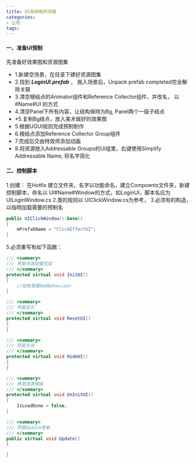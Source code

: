 ```yaml
---
title: UI系统制作流程
categories:
- 公司
tags: 
---
```


#### 一、准备UI预制
先准备好效果图和资源图集
* 1.新建空场景，在目录下建好资源图集
* 2.找到 ***LoginUI.prefab*** ， 施入场景后，Unpack prefab completed完全解除关联
* 3.清空根结点的Animator组件和Reference Collector组件，并改名， 以 #Name#UI 的方式
* 4.清空Panel下所有内容，让结构保持为Bg, Panel两个一级子结点
*  *5.复制Bg结点，放入美术做好的效果图
* 5.根据UGUI规则完成预制制作
* 6.根结点添加Reference Collector Group组件
* 7.完成后交由特效师添加动画
* 8.将资源放入Addressable Groups的UI组里，右键使用Simplify Addressable Name, 将名字简化

#### 二、控制脚本
1.创建： 在Hotfix 建立文件夹，名字以功能命名，建立Compoents文件夹，新建控制脚本，命名以   UI#Name#Window的方式，如LoginUI，脚本名应为UILoginWindow.cs
2.类的规则以 UIClickWindow.cs为参考，
3.必须有的构造，以指明加载需要的预制名
```csharp
public UIClickWindow():base()
{
	mPrefabName = "ClickEffectUI";
}
```
5.必须重写有如下函数：
```csharp
/// <summary>
/// 界面资源加载完成
/// </summary>
protected virtual void InitUI()
{
	//如有需要AddBehaviour
}

/// <summary>
/// 界面显示
/// </summary>
protected virtual void ResetUI()
{
}

/// <summary>
/// 界面关闭
/// </summary>
protected virtual void HideUI()
{
}

/// <summary>
/// 界面资源销毁
/// </summary>
protected virtual void UnInitUI()
{
	IsLoadDone = false;
}

/// <summary>
/// 界面Update更新
/// </summary>
public virtual void Update()
{

}
```

